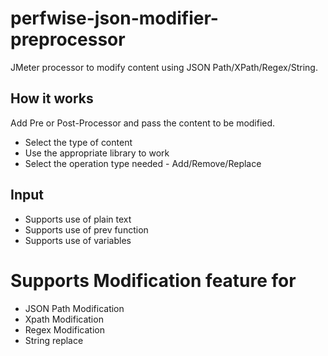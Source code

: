 # perfwise-json-modifier-preprocessor
JMeter processor to modify content using JSON Path/XPath/Regex/String.

## How it works
Add Pre or Post-Processor and pass the content to be modified.

- Select the type of content 
- Use the appropriate library to work 
- Select the operation type needed - Add/Remove/Replace



## Input
* Supports use of plain text
* Supports use of prev function
* Supports use of variables

# Supports Modification feature for 
* JSON Path Modification 
* Xpath Modification
* Regex Modification
* String replace


